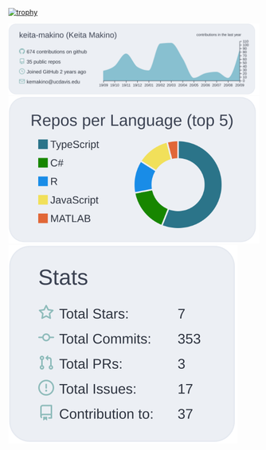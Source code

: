 [![trophy](https://github-profile-trophy.vercel.app/?username=keita-makino)](https://github.com/ryo-ma/github-profile-trophy)

[![](https://raw.githubusercontent.com/keita-makino/keita-makino/master/profile-summary-card-output/nord_bright/0-profile-details.svg)](https://github.com/vn7n24fzkq/github-profile-summary-cards)
[![](https://raw.githubusercontent.com/keita-makino/keita-makino/master/profile-summary-card-output/nord_bright/1-repos-per-language.svg)](https://github.com/vn7n24fzkq/github-profile-summary-cards)
[![](https://raw.githubusercontent.com/keita-makino/keita-makino/master/profile-summary-card-output/nord_bright/3-stats.svg)](https://github.com/vn7n24fzkq/github-profile-summary-cards)
